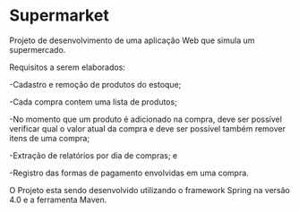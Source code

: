 # Supermarket

Projeto de desenvolvimento de uma aplicação Web que simula um supermercado.

Requisitos a serem elaborados:

-Cadastro e remoção de produtos do estoque;

-Cada compra contem uma lista de produtos;

-No momento que um produto é adicionado na compra, deve ser possível verificar qual o valor atual da compra e deve ser possível também remover itens de uma compra;

-Extração de relatórios por dia de compras; e

-Registro das formas de pagamento envolvidas em uma compra.

O Projeto esta sendo desenvolvido utilizando o framework Spring na versão 4.0 e a ferramenta Maven.
